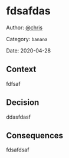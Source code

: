 # fdsafdas

Author: [@chris](slack://user?team=T9U3SEE12&id=U9U5GKCHG)

Category: `banana`

Date: 2020-04-28

## Context

fdfsaf

## Decision

ddasfdasf

## Consequences

fdsafdsaf